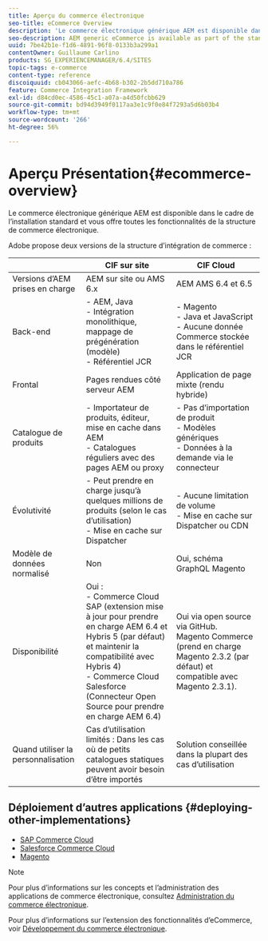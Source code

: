 ```yaml
---
title: Aperçu du commerce électronique
seo-title: eCommerce Overview
description: 'Le commerce électronique générique AEM est disponible dans le cadre de l’installation standard et vous offre toutes les fonctionnalités de la structure de commerce électronique.  '
seo-description: AEM generic eCommerce is available as part of the standard installation and provides you with the full functionality of the eCommerce framework.
uuid: 7be42b1e-f1d6-4891-96f8-0133b3a299a1
contentOwner: Guillaume Carlino
products: SG_EXPERIENCEMANAGER/6.4/SITES
topic-tags: e-commerce
content-type: reference
discoiquuid: cb043066-aefc-4b68-b302-2b5dd710a786
feature: Commerce Integration Framework
exl-id: d84cd0ec-4586-45c1-a07a-a4d50fcbb629
source-git-commit: bd94d3949f0117aa3e1c9f0e84f7293a5d6b03b4
workflow-type: tm+mt
source-wordcount: '266'
ht-degree: 56%

---
```


# Aperçu  Présentation{#ecommerce-overview}

Le commerce électronique générique AEM est disponible dans le cadre de l’installation standard et vous offre toutes les fonctionnalités de la structure de commerce électronique.

Adobe propose deux versions de la structure d’intégration de commerce :

|  | CIF sur site | CIF Cloud |
|-------------------------|--------------------------------------------------------------------------------------------------------------------------------------------------------------------------------------------------------|------------------------------------------------------------------------------------------------------------------------|
| Versions d’AEM prises en charge | AEM sur site ou AMS 6.x | AEM AMS 6.4 et 6.5 |
| Back-end | - AEM, Java <br> - Intégration monolithique, mappage de prégénération (modèle)<br> - Référentiel JCR | - Magento <br>- Java et JavaScript <br>- Aucune donnée Commerce stockée dans le référentiel JCR |
| Frontal | Pages rendues côté serveur AEM | Application de page mixte (rendu hybride) |
| Catalogue de produits | - Importateur de produits, éditeur, mise en cache dans AEM <br>- Catalogues réguliers avec des pages AEM ou proxy | - Pas d’importation de produit <br>- Modèles génériques <br>- Données à la demande via le connecteur |
| Évolutivité | - Peut prendre en charge jusqu’à quelques millions de produits (selon le cas d’utilisation) <br> - Mise en cache sur Dispatcher | - Aucune limitation de volume <br>- Mise en cache sur Dispatcher ou CDN |
| Modèle de données normalisé | Non | Oui, schéma GraphQL Magento |
| Disponibilité | Oui :<br> - Commerce Cloud SAP (extension mise à jour pour prendre en charge AEM 6.4 et Hybris 5 (par défaut) et maintenir la compatibilité avec Hybris 4) <br>- Commerce Cloud Salesforce (Connecteur Open Source pour prendre en charge AEM 6.4) | Oui via open source via GitHub. <br> Magento Commerce (prend en charge Magento 2.3.2 (par défaut) et compatible avec Magento 2.3.1). |
| Quand utiliser la personnalisation | Cas d’utilisation limités : Dans les cas où de petits catalogues statiques peuvent avoir besoin d’être importés | Solution conseillée dans la plupart des cas d’utilisation |


## Déploiement d’autres applications {#deploying-other-implementations}

* [SAP Commerce Cloud](/help/sites-deploying/sap-commerce-cloud.md)
* [Salesforce Commerce Cloud](https://github.com/adobe/commerce-salesforce)
* [Magento](https://www.adobe.io/apis/experiencecloud/commerce-integration-framework/integrations.html#!AdobeDocs/commerce-cif-documentation/master/integrations/02-AEM-Magento.md)

>[!NOTE]
>
>Pour plus d’informations sur les concepts et l’administration des applications de commerce électronique, consultez [Administration du commerce électronique](/help/sites-administering/ecommerce.md).
>
>Pour plus d’informations sur l’extension des fonctionnalités d’eCommerce, voir [Développement du commerce électronique](/help/sites-developing/ecommerce.md).
